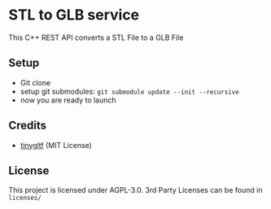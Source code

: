 # STL to GLB service
This C++ REST API converts a STL File to a GLB File

## Setup
- Git clone
- setup git submodules: `git submodule update --init --recursive`
- now you are ready to launch

## Credits
- [tinygltf](https://github.com/syoyo/tinygltf) (MIT License)

## License
This project is licensed under AGPL-3.0. 3rd Party Licenses can be found in `licenses/`